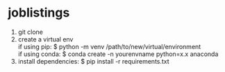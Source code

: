 # joblistings

1. git clone
2. create a virtual env \
  if using pip: $ python -m venv /path/to/new/virtual/environment \
  if using conda: $ conda create -n yourenvname python=x.x anaconda
4. install dependencies: $ pip install -r requirements.txt
